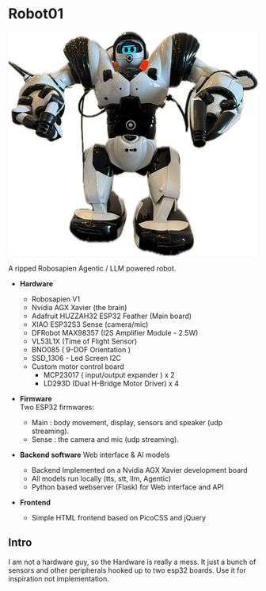 # Robot01

![Robot image](./img/robot01.png)

A ripped Robosapien Agentic / LLM powered robot.  

- **Hardware**
	- Robosapien V1
	- Nvidia AGX Xavier (the brain)
	- Adafruit HUZZAH32 ESP32 Feather (Main board)
	- XIAO ESP32S3 Sense (camera/mic)
	- DFRobot MAX98357 (I2S Amplifier Module - 2.5W)
	- VL53L1X (Time of Flight Sensor)
	- BNO085 ( 9-DOF Orientation )
	- SSD_1306 - Led Screen I2C
	- Custom motor control board
		- MCP23017 ( input/output expander ) x 2
		- LD293D (Dual H-Bridge Motor Driver) x 4

- **Firmware**  
	Two ESP32 firmwares:
	- Main : body movement, display, sensors and speaker (udp streaming).
	- Sense : the camera and mic (udp streaming).

- **Backend software**
	Web interface & AI models
	- Backend Implemented on a Nvidia AGX Xavier development board
	- All models run locally (tts, stt, llm, Agentic)
	- Python based webserver (Flask) for Web interface and API

- **Frontend**
	- Simple HTML frontend based on PicoCSS and jQuery


## Intro

I am not a hardware guy, so the Hardware is really a mess. It just a bunch of sensors and other peripherals hooked up to two esp32 boards. Use it for inspiration not implementation.  

